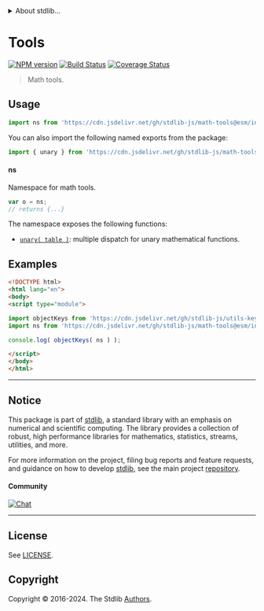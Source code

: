 <!--

@license Apache-2.0

Copyright (c) 2021 The Stdlib Authors.

Licensed under the Apache License, Version 2.0 (the "License");
you may not use this file except in compliance with the License.
You may obtain a copy of the License at

   http://www.apache.org/licenses/LICENSE-2.0

Unless required by applicable law or agreed to in writing, software
distributed under the License is distributed on an "AS IS" BASIS,
WITHOUT WARRANTIES OR CONDITIONS OF ANY KIND, either express or implied.
See the License for the specific language governing permissions and
limitations under the License.

-->


<details>
  <summary>
    About stdlib...
  </summary>
  <p>We believe in a future in which the web is a preferred environment for numerical computation. To help realize this future, we've built stdlib. stdlib is a standard library, with an emphasis on numerical and scientific computation, written in JavaScript (and C) for execution in browsers and in Node.js.</p>
  <p>The library is fully decomposable, being architected in such a way that you can swap out and mix and match APIs and functionality to cater to your exact preferences and use cases.</p>
  <p>When you use stdlib, you can be absolutely certain that you are using the most thorough, rigorous, well-written, studied, documented, tested, measured, and high-quality code out there.</p>
  <p>To join us in bringing numerical computing to the web, get started by checking us out on <a href="https://github.com/stdlib-js/stdlib">GitHub</a>, and please consider <a href="https://opencollective.com/stdlib">financially supporting stdlib</a>. We greatly appreciate your continued support!</p>
</details>

# Tools

[![NPM version][npm-image]][npm-url] [![Build Status][test-image]][test-url] [![Coverage Status][coverage-image]][coverage-url] <!-- [![dependencies][dependencies-image]][dependencies-url] -->

> Math tools.



<section class="usage">

## Usage

```javascript
import ns from 'https://cdn.jsdelivr.net/gh/stdlib-js/math-tools@esm/index.mjs';
```

You can also import the following named exports from the package:

```javascript
import { unary } from 'https://cdn.jsdelivr.net/gh/stdlib-js/math-tools@esm/index.mjs';
```

#### ns

Namespace for math tools.

```javascript
var o = ns;
// returns {...}
```

The namespace exposes the following functions:

<!-- <toc pattern="*"> -->

<div class="namespace-toc">

-   <span class="signature">[`unary( table )`][@stdlib/math/tools/unary]</span><span class="delimiter">: </span><span class="description">multiple dispatch for unary mathematical functions.</span>

</div>

<!-- </toc> -->

</section>

<!-- /.usage -->

<section class="examples">

## Examples

<!-- TODO: better examples -->

<!-- eslint no-undef: "error" -->

```html
<!DOCTYPE html>
<html lang="en">
<body>
<script type="module">

import objectKeys from 'https://cdn.jsdelivr.net/gh/stdlib-js/utils-keys@esm/index.mjs';
import ns from 'https://cdn.jsdelivr.net/gh/stdlib-js/math-tools@esm/index.mjs';

console.log( objectKeys( ns ) );

</script>
</body>
</html>
```

</section>

<!-- /.examples -->

<!-- Section for related `stdlib` packages. Do not manually edit this section, as it is automatically populated. -->

<section class="related">

</section>

<!-- /.related -->

<!-- Section for all links. Make sure to keep an empty line after the `section` element and another before the `/section` close. -->


<section class="main-repo" >

* * *

## Notice

This package is part of [stdlib][stdlib], a standard library with an emphasis on numerical and scientific computing. The library provides a collection of robust, high performance libraries for mathematics, statistics, streams, utilities, and more.

For more information on the project, filing bug reports and feature requests, and guidance on how to develop [stdlib][stdlib], see the main project [repository][stdlib].

#### Community

[![Chat][chat-image]][chat-url]

---

## License

See [LICENSE][stdlib-license].


## Copyright

Copyright &copy; 2016-2024. The Stdlib [Authors][stdlib-authors].

</section>

<!-- /.stdlib -->

<!-- Section for all links. Make sure to keep an empty line after the `section` element and another before the `/section` close. -->

<section class="links">

[npm-image]: http://img.shields.io/npm/v/@stdlib/math-tools.svg
[npm-url]: https://npmjs.org/package/@stdlib/math-tools

[test-image]: https://github.com/stdlib-js/math-tools/actions/workflows/test.yml/badge.svg?branch=main
[test-url]: https://github.com/stdlib-js/math-tools/actions/workflows/test.yml?query=branch:main

[coverage-image]: https://img.shields.io/codecov/c/github/stdlib-js/math-tools/main.svg
[coverage-url]: https://codecov.io/github/stdlib-js/math-tools?branch=main

<!--

[dependencies-image]: https://img.shields.io/david/stdlib-js/math-tools.svg
[dependencies-url]: https://david-dm.org/stdlib-js/math-tools/main

-->

[chat-image]: https://img.shields.io/gitter/room/stdlib-js/stdlib.svg
[chat-url]: https://app.gitter.im/#/room/#stdlib-js_stdlib:gitter.im

[stdlib]: https://github.com/stdlib-js/stdlib

[stdlib-authors]: https://github.com/stdlib-js/stdlib/graphs/contributors

[umd]: https://github.com/umdjs/umd
[es-module]: https://developer.mozilla.org/en-US/docs/Web/JavaScript/Guide/Modules

[deno-url]: https://github.com/stdlib-js/math-tools/tree/deno
[umd-url]: https://github.com/stdlib-js/math-tools/tree/umd
[esm-url]: https://github.com/stdlib-js/math-tools/tree/esm
[branches-url]: https://github.com/stdlib-js/math-tools/blob/main/branches.md

[stdlib-license]: https://raw.githubusercontent.com/stdlib-js/math-tools/main/LICENSE

<!-- <toc-links> -->

[@stdlib/math/tools/unary]: https://github.com/stdlib-js/math-tools-unary/tree/esm

<!-- </toc-links> -->

</section>

<!-- /.links -->
